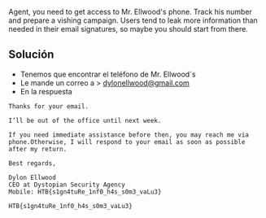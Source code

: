 Agent, you need to get access to Mr. Ellwood's phone. Track his number and prepare a vishing campaign. Users tend to leak more information than needed in their email signatures, so maybe you should start from there.

## Solución

- Tenemos que encontrar el teléfono de Mr. Ellwood´s
- Le mande un correo a > [dylonellwood@gmail.com](mailto:dylonellwood@gmail.com)
- En la respuesta

```hml
Thanks for your email. 

I’ll be out of the office until next week. 

If you need immediate assistance before then, you may reach me via phone.Otherwise, I will respond to your email as soon as possible after my return.

Best regards,

Dylon Ellwood
CEO at Dystopian Security Agency
Mobile: HTB{s1gn4tuRe_1nf0_h4s_s0m3_vaLu3}
```


`HTB{s1gn4tuRe_1nf0_h4s_s0m3_vaLu3}`